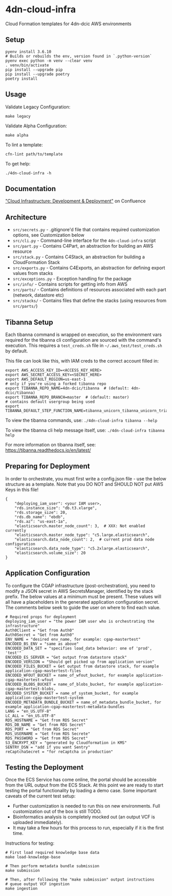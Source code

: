 # 4dn-cloud-infra
Cloud Formation templates for 4dn-dcic AWS environments

## Setup

```
pyenv install 3.6.10
# Builds or rebuilds the env, version found in `.python-version`
pyenv exec python -m venv --clear venv
. venv/bin/activate
pip install --upgrade pip
pip install --upgrade poetry
poetry install
```

## Usage

Validate Legacy Configuration:
    
    make legacy

Validate Alpha Configuration:

    make alpha

To lint a template:

    cfn-lint path/to/template

To get help:

    ./4dn-cloud-infra -h


## Documentation

["Cloud Infrastructure: Development & Deployment"](https://hms-dbmi.atlassian.net/wiki/spaces/FOURDNDCIC/pages/1929314305/Cloud+Infrastructure+Development+Deployment) on Confluence

## Architecture

* `src/secrets.py` - .gitignore'd file that contains required customization options, see Customization below
* `src/cli.py` - Command-line interface for the `4dn-cloud-infra` script
* `src/part.py` - Contains C4Part, an abstraction for building an AWS resource
* `src/stack.py` - Contains C4Stack, an abstraction for building a CloudFormation Stack
* `src/exports.py` - Contains C4Exports, an abstraction for defining export values from stacks
* `src/exceptions.py` - Exception handling for the package
* `src/info/` - Contains scripts for getting info from AWS
* `src/parts/` - Contains definitions of resources associated with each part (network, datastore etc)
* `src/stacks/` - Contains files that define the stacks (using resources from `src/parts/`)

## Tibanna Setup

Each tibanna command is wrapped on execution, so the environment vars required for the tibanna cli configuration are
sourced with the command's execution. This requires a `test_creds.sh` file in `~/.aws_test/test_creds.sh` by default.

This file can look like this, with IAM creds to the correct account filled in:

```
export AWS_ACCESS_KEY_ID=<ACCESS_KEY_HERE>
export AWS_SECRET_ACCESS_KEY=<SECRET_HERE>
export AWS_DEFAULT_REGION=us-east-1
# only if you're using a forked tibanna repo
export TIBANNA_REPO_NAME=4dn-dcic/tibanna  # (default: 4dn-dcic/tibanna)
export TIBANNA_REPO_BRANCH=master  # (default: master)
# contains default usergroup being used
export TIBANNA_DEFAULT_STEP_FUNCTION_NAME=tibanna_unicorn_tibanna_unicorn_trial_02
```

To view the tibanna commands, use: `./4dn-cloud-infra tibanna --help`

To view the tibanna cli help message itself, use: `./4dn-cloud-infra tibanna help`

For more information on tibanna itself, see: https://tibanna.readthedocs.io/en/latest/


## Preparing for Deployment

In order to orchestrate, you must first write a config.json file - use the below structure as a template. Note that you DO NOT and SHOULD NOT put AWS Keys in this file!

    {
        "deploying_iam_user": <your IAM user>,
        "rds.instance_size": "db.t3.xlarge",
        "rds.storage_size": 20,
        "rds.db_name": "ebdb",
        "rds.az": "us-east-1a",
        "elasticsearch.master_node_count": 3,  # XXX: Not enabled currently
        "elasticsearch.master_node_type": "c5.large.elasticsearch",
        "elasticsearch.data_node_count": 2,  # current prod data node configuration
        "elasticsearch.data_node_type": "c5.2xlarge.elasticsearch",
        "elasticsearch.volume_size": 20
    }


## Application Configuration

To configure the CGAP infrastructure (post-orchestration), you need to modify a JSON secret in AWS SecretsManager, identified by the stack prefix. The below values at a minimum must be present. These values will all have a placeholders in the generated application configuration secret. The comments below seek to guide the user on where to find each value.

    # Required props for deployment
    deploying_iam_user = "the power IAM user who is orchestrating the infrastructure"
    Auth0Client = "Get from Auth0"
    Auth0Secret = "Get from Auth0"
    ENV_NAME = "desired env_name, for example: cgap-mastertest"
    ENCODED_BS_ENV = "same as above"
    ENCODED_DATA_SET = "specifies load_data behavior: one of 'prod', 'test'"
    ENCODED_ES_SERVER = "Get output from datastore stack"
    ENCODED_VERSION = "Should get picked up from application version"
    ENCODED_FILES_BUCKET = Get output from datastore stack, for example application-cgap-mastertest-files
    ENCODED_WFOUT_BUCKET = name_of_wfout_bucket, for example application-cgap-mastertest-wfout
    ENCODED_BLOBS_BUCKET = name_of_blobs_bucket, for example application-cgap-mastertest-blobs,
    ENCODED_SYSTEM_BUCKET = name_of_system_bucket, for example application-cgap-mastertest-system
    ENCODED_METADATA_BUNDLE_BUCKET = name_of_metadata_bundle_bucket, for example application-cgap-mastertest-metadata-bundles
    LANG = "en_US.UTF-8"
    LC_ALL = "en_US.UTF-8"
    RDS_HOSTNAME = "Get from RDS Secret"
    RDS_DB_NAME = "Get from RDS Secret"
    RDS_PORT = "Get from RDS Secret"
    RDS_USERNAME = "Get from RDS Secrete"
    RDS_PASSWORD = "Get from RDS Secret"
    S3_ENCRYPT_KEY = "generated by Cloudformation in KMS"
    SENTRY_DSN = "add if you want Sentry"
    reCaptchaSecret = "for reCaptcha in production"

## Testing the Deployment

Once the ECS Service has come online, the portal should be accessible from the URL output from the ECS Stack. At this point we are ready to start testing the portal functionality by loading a demo case. Some important caveats of the current test setup:

* Further customization is needed to run this on new environments. Full customization out of the box is still TODO.
* Bioinformatics analysis is completely mocked out (an output VCF is uploaded immediately).
* It may take a few hours for this process to run, especially if it is the first time.


Instructions for testing:

    # First load required knowledge base data
    make load-knowledge-base

    # Then perform metadata bundle submission
    make submission

    # Then, after following the "make submission" output instructions
    # queue output VCF ingestion
    make ingestion
    
